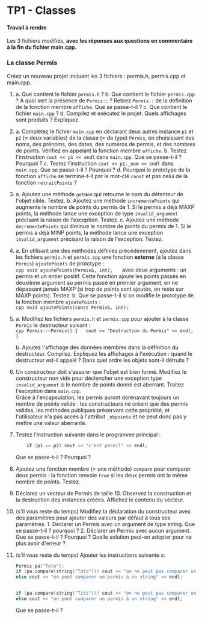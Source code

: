
  

# TP1 - Classes

#### Travail à rendre

Les 3 fichiers modifiés, **avec les réponses aux questions en commentaire à la fin du fichier main.cpp.**

  

### La classe Permis

Créez un nouveau projet incluant les 3 fichiers : permis.h, permis.cpp et main.cpp.

1.
	a. Que contient le fichier  `permis.h`  ?
	b. Que contient le fichier  `permis.cpp`  ? À quoi sert la présence de  `Permis::`  ? Retirez  `Permis::`  de la définition de la fonction membre  `affiche`. Que se passe-t-il ?
	c. Que contient le fichier  `main.cpp`  ?
	d. Compilez et exécutez le projet. Quels affichages sont produits ? Expliquez.
2.
	a.  Complétez le fichier  `main.cpp`  en déclarant deux autres instance  `p1`  et  `p2`  (= deux variables) de la classe (= de type)  `Permis`, en choisissant des noms, des prénoms, des dates, des numéros de permis, et des nombres de points. Vérifiez en appelant la fonction membre  `affiche`.
	b.  Testez l'instruction  `cout << p1 << endl`  dans  `main.cpp`. Que se passe-t-il ? Pourquoi ?
	c.  Testez l'instruction  `cout << p1._nom << endl`  dans  `main.cpp`. Que se passe-t-il ? Pourquoi ?
	d.  Pourquoi le prototype de la fonction  `affiche`  se termine-t-il par le mot-clé  `const`  et pas celui de la fonction  `retraitPoints`  ?
3.
	a.  Ajoutez une méthode  `getNom`  qui retourne le nom du détenteur de l'objet cible. Testez.
	b.  Ajoutez une méthode  `incrementePoints`  qui augmente le nombre de points du permis de 1. Si le permis a déjà MAXP points, la méthode lance une exception de type  `invalid_argument`  précisant la raison de l'exception. Testez.
	c.  Ajoutez une méthode  `decrementePoints`  qui diminue le nombre de points du permis de 1. Si le permis a déjà MINP points, la méthode lance une exception  `invalid_argument`  précisant la raison de l'exception. Testez.
4.
	a.  En utilisant une des méthodes définies précédemment, ajoutez dans les fichiers  `permis.h`  et  `permis.cpp`  une fonction  **externe**  (à la classe  `Permis`)  `ajoutePoints`  de prototype :  
	    ```cpp
	    void ajoutePoints(Permis&, int);  
	    ```
	    avec deux arguments : un permis et un entier positif. Cette fonction ajoute les points passés en deuxième argument au permis passé en premier argument, en ne dépassant jamais MAXP (si trop de points sont ajoutés, on reste sur MAXP points). Testez.
	b.  Que se passe-t-il si on modifie le prototype de la fonction membre  `ajoutePoints`  :  
	    ```cpp
	    void ajoutePoints(const Permis&, int);
		```
5.
	a.  Modifiez les fichiers  `permis.h`  et  `permis.cpp`  pour ajouter à la classe  `Permis`  le destructeur suivant :  
	    ```cpp
	    Permis::~Permis() {  
	      cout << "Destruction du Permis" << endl;  
	    }
		```
	    
	b.  Ajoutez l'affichage des données membres dans la définition du destructeur. Compilez. Expliquez les affichages à l'exécution : quand le destructeur est-il appelé ? Dans quel ordre les objets sont-il détruits ?
6. Un constructeur doit s'assurer que l'objet est bien formé. Modifiez le constructeur non vide pour déclencher une exception type `invalid_argument` si le nombre de points donné est aberrant. Traitez l'exception dans `main.cpp`.  
Grâce à l'encapsulation, les permis auront dorénavant toujours un nombre de points valide : les constructeurs ne créent que des permis valides, les méthodes publiques préservent cette propriété, et l'utilisateur n'a pas accès à l'attribut `_nbpoints` et ne peut donc pas y mettre une valeur aberrante.

7. Testez l'instruction suivante dans le programme principal :
	```cpp
		if (p1 == p2) cout << "c'est pareil" << endl;
	```
	Que se passe-t-il ? Pourquoi ?

8. Ajoutez une fonction membre (= une méthode) `compare` pour comparer deux permis : la fonction renvoie `true` si les deux permis ont le même nombre de points. Testez.
9.  Déclarez un vecteur de Permis de taille 10. Observez la construction et la destruction des instances créées. Affichez le contenu du vecteur.
10.
	 (s'il vous reste du temps) Modifiez la déclaration du constructeur avec des paramètres pour ajouter des valeurs par défaut à tous ses paramètres.
	    1.  Déclarer un Permis avec un argument de type string. Que se passe-t-il ? pourquoi ?
	    2.  Déclarer un Permis avec aucun argument. Que se passe-t-il ? Pourquoi ? Quelle solution peut-on adopter pour ne plus avoir d'erreur ? 
11.
	(s'il vous reste du temps) Ajouter les instructions suivante s:  
	```cpp
	Permis pa("Toto");  
	if (pa.compare(string("Toto"))) cout << "on ne peut pas comparer un permis à un string << endl;  
	else cout << "on peut comparer un permis à un string" << endl;  


	if (pa.compare(string("Titi"))) cout << "on ne peut pas comparer un permis à un string << endl;  
	else cout << "on peut comparer un permis à un string" << endl;
	```
    Que se passe-t-il ?